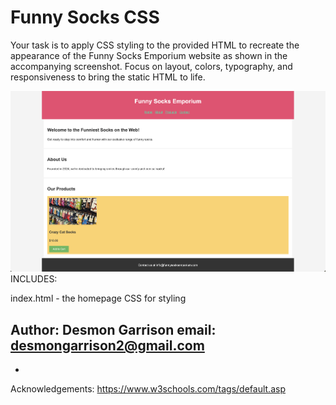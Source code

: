 # Funny Socks CSS

Your task is to apply CSS styling to the provided HTML to recreate the appearance of the Funny Socks Emporium website as shown in the accompanying screenshot. Focus on layout, colors, typography, and responsiveness to bring the static HTML to life.

![example screenshot](./example-screenshot.png)
INCLUDES:

index.html - the homepage
CSS for styling

Author: Desmon Garrison email: desmongarrison2@gmail.com
-
-
Acknowledgements:
https://www.w3schools.com/tags/default.asp